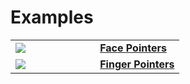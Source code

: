 # Examples

<table>
  <tr>
    <td style="width: 50%"><a href="/examples/face-pointer"><img src="https://media.giphy.com/media/Iv2aSMS0QTy2P5JNCX/source.gif"></a></a></td>
    <td>
      <div><strong><a href="/examples/face-pointer">Face Pointers</a></strong></div>
    </td>
  </tr>
  <tr>
    <td style="width: 50%"><a href="/examples/finger-pointer"><img src="https://media2.giphy.com/media/2vcbWI2ZAPeGvJVpII/giphy.gif"></a></td>
    <td>
      <div><strong><a href="/examples/finger-pointer">Finger Pointers</a></strong></div>
    </td>
  </tr>
</table>